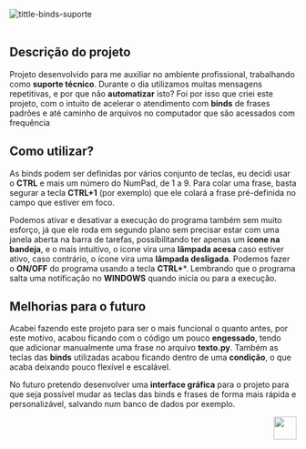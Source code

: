![tittle-binds-suporte](https://user-images.githubusercontent.com/107063776/228081306-eb1dab6f-b361-495f-9e01-e5b8785a6dd2.png)
<br>
<br>
<h2> Descrição do projeto </h2>

  Projeto desenvolvido para me auxiliar no ambiente profissional, trabalhando como **suporte técnico**. Durante o dia utilizamos muitas mensagens repetitivas, e por que não **automatizar** isto? Foi por isso que criei este projeto, com o intuito de acelerar o atendimento com **binds** de frases padrões e até caminho de arquivos no computador que são acessados com frequência
  
<h2> Como utilizar? </h2>
  
  As binds podem ser definidas por vários conjunto de teclas, eu decidi usar o **CTRL** e mais um número do NumPad, de 1 a 9. Para colar uma frase, basta segurar a tecla **CTRL+1** (por exemplo) que ele colará a frase pré-definida no campo que estiver em foco.
  
  Podemos ativar e desativar a execução do programa também sem muito esforço, já que ele roda em segundo plano sem precisar estar com uma janela aberta na barra de tarefas, possibilitando ter apenas um **ícone na bandeja**, e o mais intuitivo, o ícone vira uma **lâmpada acesa** caso estiver ativo, caso contrário, o ícone vira uma **lâmpada desligada**. Podemos fazer o **ON/OFF** do programa usando a tecla **CTRL+***. Lembrando que o programa salta uma notificação no **WINDOWS** quando inicia ou para a execução.

<h2> Melhorias para o futuro </h2> 

  Acabei fazendo este projeto para ser o mais funcional o quanto antes, por este motivo, acabou ficando com o código um pouco **engessado**, tendo que adicionar manualmente uma frase no arquivo **texto.py**. Também as teclas das **binds** utilizadas acabou ficando dentro de uma **condição**, o que acaba deixando pouco flexível e escalável.
  
  No futuro pretendo desenvolver uma **interface gráfica** para o projeto para que seja possível mudar as teclas das binds e frases de forma mais rápida e personalizável, salvando num banco de dados por exemplo.
  
<p align="right">
  <img src="https://cdn.jsdelivr.net/gh/devicons/devicon/icons/python/python-original.svg" width="40" height="40" />
</p>
  


